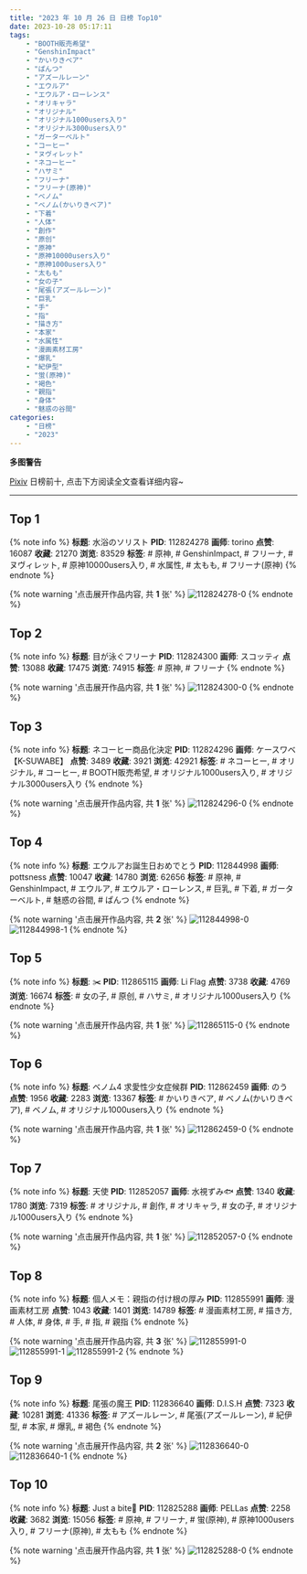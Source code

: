 ```yaml
---
title: "2023 年 10 月 26 日 日榜 Top10"
date: 2023-10-28 05:17:11
tags:
    - "BOOTH販売希望"
    - "GenshinImpact"
    - "かいりきベア"
    - "ぱんつ"
    - "アズールレーン"
    - "エウルア"
    - "エウルア・ローレンス"
    - "オリキャラ"
    - "オリジナル"
    - "オリジナル1000users入り"
    - "オリジナル3000users入り"
    - "ガーターベルト"
    - "コーヒー"
    - "ヌヴィレット"
    - "ネコーヒー"
    - "ハサミ"
    - "フリーナ"
    - "フリーナ(原神)"
    - "ベノム"
    - "ベノム(かいりきベア)"
    - "下着"
    - "人体"
    - "創作"
    - "原创"
    - "原神"
    - "原神10000users入り"
    - "原神1000users入り"
    - "太もも"
    - "女の子"
    - "尾張(アズールレーン)"
    - "巨乳"
    - "手"
    - "指"
    - "描き方"
    - "本家"
    - "水属性"
    - "漫画素材工房"
    - "爆乳"
    - "紀伊型"
    - "蛍(原神)"
    - "褐色"
    - "親指"
    - "身体"
    - "魅惑の谷間"
categories:
    - "日榜"
    - "2023"
---
```


<i class="fa fa-triangle-exclamation"></i>**多图警告**<i class="fa fa-triangle-exclamation"></i>

[Pixiv](https://www.pixiv.net/) 日榜前十, 点击下方阅读全文查看详细内容~

<!-- more -->

---

## Top 1

{% note info %}
**标题**: 水浴のソリスト
**PID**: 112824278 **画师**: torino
**点赞**: 16087 **收藏**: 21270 **浏览**: 83529
**标签**: # 原神, # GenshinImpact, # フリーナ, # ヌヴィレット, # 原神10000users入り, # 水属性, # 太もも, # フリーナ(原神)
{% endnote %}

{% note warning '点击展开作品内容, 共 **1** 张' %}
![112824278-0](https://i.pixiv.re/img-original/img/2023/10/25/08/47/18/112824278_p0.jpg)
{% endnote %}

## Top 2

{% note info %}
**标题**: 目が泳ぐフリーナ
**PID**: 112824300 **画师**: スコッティ
**点赞**: 13088 **收藏**: 17475 **浏览**: 74915
**标签**: # 原神, # フリーナ
{% endnote %}

{% note warning '点击展开作品内容, 共 **1** 张' %}
![112824300-0](https://i.pixiv.re/img-original/img/2023/10/25/00/00/18/112824300_p0.jpg)
{% endnote %}

## Top 3

{% note info %}
**标题**: ネコーヒー商品化決定
**PID**: 112824296 **画师**: ケースワベ【K-SUWABE】
**点赞**: 3489 **收藏**: 3921 **浏览**: 42921
**标签**: # ネコーヒー, # オリジナル, # コーヒー, # BOOTH販売希望, # オリジナル1000users入り, # オリジナル3000users入り
{% endnote %}

{% note warning '点击展开作品内容, 共 **1** 张' %}
![112824296-0](https://i.pixiv.re/img-original/img/2023/10/25/00/00/17/112824296_p0.jpg)
{% endnote %}

## Top 4

{% note info %}
**标题**: エウルアお誕生日おめでとう
**PID**: 112844998 **画师**: pottsness
**点赞**: 10047 **收藏**: 14780 **浏览**: 62656
**标签**: # 原神, # GenshinImpact, # エウルア, # エウルア・ローレンス, # 巨乳, # 下着, # ガーターベルト, # 魅惑の谷間, # ぱんつ
{% endnote %}

{% note warning '点击展开作品内容, 共 **2** 张' %}
![112844998-0](https://i.pixiv.re/img-original/img/2023/10/26/20/47/51/112844998_p0.jpg)
![112844998-1](https://i.pixiv.re/img-original/img/2023/10/26/20/47/51/112844998_p1.jpg)
{% endnote %}

## Top 5

{% note info %}
**标题**: ✂️
**PID**: 112865115 **画师**: Li Flag
**点赞**: 3738 **收藏**: 4769 **浏览**: 16674
**标签**: # 女の子, # 原创, # ハサミ, # オリジナル1000users入り
{% endnote %}

{% note warning '点击展开作品内容, 共 **1** 张' %}
![112865115-0](https://i.pixiv.re/img-original/img/2023/10/26/18/07/12/112865115_p0.jpg)
{% endnote %}

## Top 6

{% note info %}
**标题**: ベノム4 求愛性少女症候群
**PID**: 112862459 **画师**: のう
**点赞**: 1956 **收藏**: 2283 **浏览**: 13367
**标签**: # かいりきベア, # ベノム(かいりきベア), # ベノム, # オリジナル1000users入り
{% endnote %}

{% note warning '点击展开作品内容, 共 **1** 张' %}
![112862459-0](https://i.pixiv.re/img-original/img/2023/10/26/15/35/37/112862459_p0.jpg)
{% endnote %}

## Top 7

{% note info %}
**标题**: 天使
**PID**: 112852057 **画师**: 水視ずみ🐟
**点赞**: 1340 **收藏**: 1780 **浏览**: 7319
**标签**: # オリジナル, # 創作, # オリキャラ, # 女の子, # オリジナル1000users入り
{% endnote %}

{% note warning '点击展开作品内容, 共 **1** 张' %}
![112852057-0](https://i.pixiv.re/img-original/img/2023/10/26/01/25/25/112852057_p0.png)
{% endnote %}

## Top 8

{% note info %}
**标题**: 個人メモ：親指の付け根の厚み
**PID**: 112855991 **画师**: 漫画素材工房
**点赞**: 1043 **收藏**: 1401 **浏览**: 14789
**标签**: # 漫画素材工房, # 描き方, # 人体, # 身体, # 手, # 指, # 親指
{% endnote %}

{% note warning '点击展开作品内容, 共 **3** 张' %}
![112855991-0](https://i.pixiv.re/img-original/img/2023/10/26/07/00/06/112855991_p0.jpg)
![112855991-1](https://i.pixiv.re/img-original/img/2023/10/26/07/00/06/112855991_p1.jpg)
![112855991-2](https://i.pixiv.re/img-original/img/2023/10/26/07/00/06/112855991_p2.jpg)
{% endnote %}

## Top 9

{% note info %}
**标题**: 尾張の魔王
**PID**: 112836640 **画师**: D.I.S.H
**点赞**: 7323 **收藏**: 10281 **浏览**: 41336
**标签**: # アズールレーン, # 尾張(アズールレーン), # 紀伊型, # 本家, # 爆乳, # 褐色
{% endnote %}

{% note warning '点击展开作品内容, 共 **2** 张' %}
![112836640-0](https://i.pixiv.re/img-original/img/2023/10/25/15/04/45/112836640_p0.png)
![112836640-1](https://i.pixiv.re/img-original/img/2023/10/25/15/04/45/112836640_p1.png)
{% endnote %}

## Top 10

{% note info %}
**标题**: Just a bite🍰
**PID**: 112825288 **画师**: PELLas
**点赞**: 2258 **收藏**: 3682 **浏览**: 15056
**标签**: # 原神, # フリーナ, # 蛍(原神), # 原神1000users入り, # フリーナ(原神), # 太もも
{% endnote %}

{% note warning '点击展开作品内容, 共 **1** 张' %}
![112825288-0](https://i.pixiv.re/img-original/img/2023/10/25/00/27/28/112825288_p0.png)
{% endnote %}

